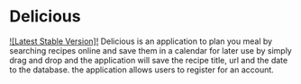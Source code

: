 # Delicious
[![Latest Stable Version]!](http://p4.cs15class.online)
Delicious is an application to plan you meal by searching recipes online and save them in a calendar for later use by simply drag and drop and the application will save the recipe title, url and the date to the database. the application allows users to register for an account. 

